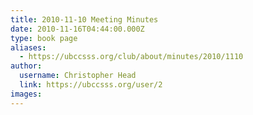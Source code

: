 ```yaml
---
title: 2010-11-10 Meeting Minutes 
date: 2010-11-16T04:44:00.000Z
type: book page
aliases:
  - https://ubccsss.org/club/about/minutes/2010/1110
author:
  username: Christopher Head
  link: https://ubccsss.org/user/2
images:
---
```


